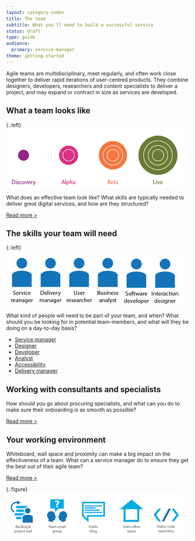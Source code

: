 ```yaml
---
layout: category-index
title: The team
subtitle: What you'll need to build a successful service
status: draft
type: guide
audience:
  primary: service-manager
theme: getting-started
---
```


<!--
<style>
 img{
  width: 100%;
  display: block;
 }
 figure{
  width: 50%; float: right; margin: -2.5em 0 0 1em
 }
 figcaption{
  text-align: center;
 }
</style>
-->


Agile teams are multidisciplinary, meet regularly, and often work close together to deliver rapid iterations of user-centred products. They combine designers, developers, researchers and content specialists to deliver a project, and may expand or contract in size as services are developed.

## What a team looks like

{:.left}
![The team size changes over time](/assets/images/team-size.png)

What does an effective team look like? What skills are typically needed to deliver great digital services, and how are they structured?

[Read more >](whatateamlookslike.html)


## The skills your team will need

{:.left}
![Some of the skills an effective team needs](/assets/images/team-skills.png)

What kind of people will need to be part of your team, and when? What should you be looking for in potential team-members, and what will they be doing on a day-to-day basis?

* [Service manager](/the-team/servicemanager.html)
* [Designer](/the-team/designer.html)
* [Developer](/the-team/developer.html)
* [Analyst](/the-team/analyst.html)
* [Accessibility](/the-team/accessibility.html)
* [Delivery manager](/the-team/delivery-manager.html)


## Working with consultants and specialists

How should you go about procuring specialists, and what can you do to make sure their onboarding is as smooth as possible?

[Read more >](/the-team/workingwithspecialists.html)


## Your working environment


Whiteboard, wall space and proximity can make a big impact on the effectiveness of a team. What can a service manager do to ensure they get the best out of their agile team?

[Read more >](/the-team/workingenvironment.html)


{:.figure}
![Some of the things an effective team needs](/assets/images/team-assets.png)
